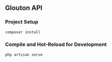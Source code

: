 ## Glouton API

### Project Setup

```sh
composer install
```

### Compile and Hot-Reload for Development

```sh
php artisan serve
```
